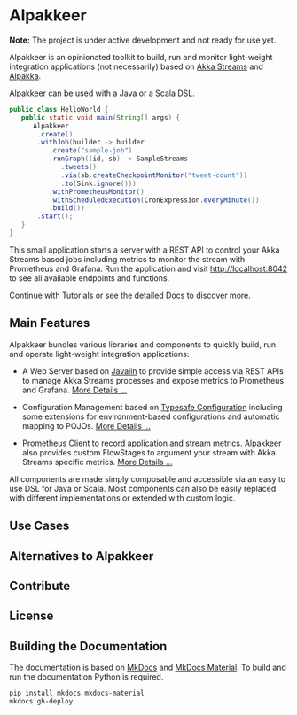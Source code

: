 # Alpakkeer

**Note:** The project is under active development and not ready for use yet.

Alpakkeer is an opinionated toolkit to build, run and monitor light-weight integration applications (not necessarily) based on [Akka Streams](https://doc.akka.io/docs/akka/current/stream/index.html) and [Alpakka](https://doc.akka.io/docs/alpakka/current/index.html). 

Alpakkeer can be used with a Java or a Scala DSL.

```java
public class HelloWorld {
   public static void main(String[] args) {
      Alpakkeer
       .create()
       .withJob(builder -> builder
          .create("sample-job")
          .runGraph((id, sb) -> SampleStreams
             .tweets()
             .via(sb.createCheckpointMonitor("tweet-count"))
             .to(Sink.ignore()))
          .withPrometheusMonitor()
          .withScheduledExecution(CronExpression.everyMinute())
          .build())
       .start();     
   }
}
```

This small application starts a server with a REST API to control your Akka Streams based jobs including metrics to monitor the stream with Prometheus and Grafana. Run the application and visit [http://localhost:8042](http://localhost:8042/) to see all available endpoints and functions.

Continue with [Tutorials](#TODO) or see the detailed [Docs](#TODO) to discover more. 

## Main Features 

Alpakkeer bundles various libraries and components to quickly build, run and operate light-weight integration applications:

* A Web Server based on [Javalin](#) to provide simple access via REST APIs to manage Akka Streams processes and expose metrics to Prometheus and Grafana. [More Details ...](#)
 
* Configuration Management based on [Typesafe Configuration](#...) including some extensions for environment-based configurations and automatic mapping to POJOs. [More Details ...](#)

* Prometheus Client to record application and stream metrics. Alpakkeer also provides custom FlowStages to argument your stream with Akka Streams specific metrics. [More Details ...](#)

All components are made simply composable and accessible via an easy to use DSL for Java or Scala. Most components can also be easily replaced with different implementations or extended with custom logic.

## Use Cases

## Alternatives to Alpakkeer

## Contribute

## License

## Building the Documentation

The documentation is based on [MkDocs](https://www.mkdocs.org/) and [MkDocs Material](https://github.com/squidfunk/mkdocs-material). To build and run the documentation Python is required.

```bash
pip install mkdocs mkdocs-material
mkdocs gh-deploy
```
